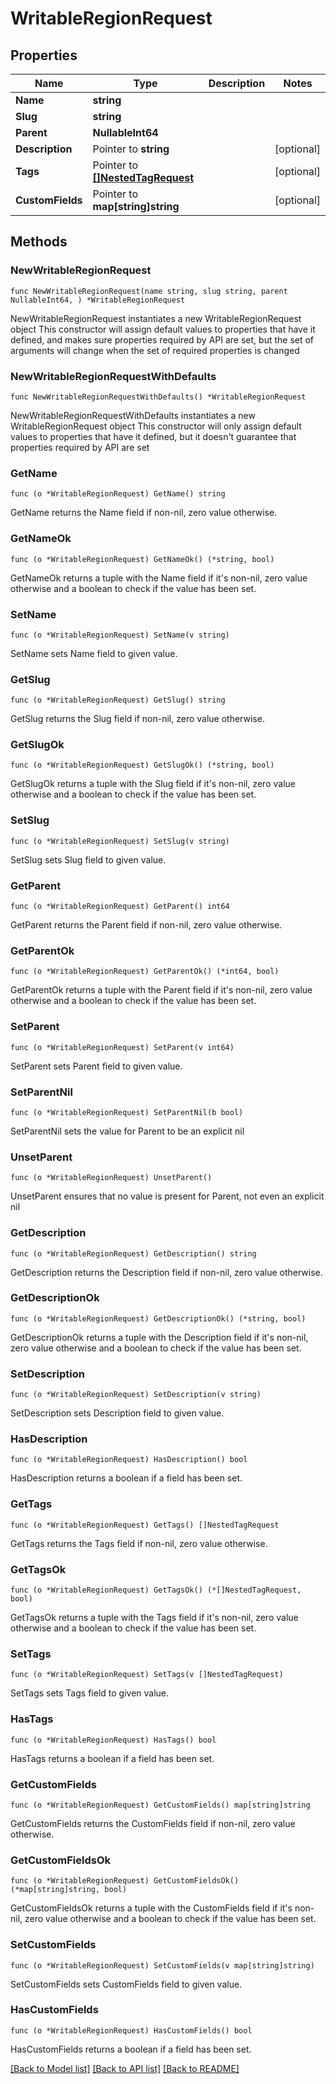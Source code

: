# WritableRegionRequest

## Properties

Name | Type | Description | Notes
------------ | ------------- | ------------- | -------------
**Name** | **string** |  | 
**Slug** | **string** |  | 
**Parent** | **NullableInt64** |  | 
**Description** | Pointer to **string** |  | [optional] 
**Tags** | Pointer to [**[]NestedTagRequest**](NestedTagRequest.md) |  | [optional] 
**CustomFields** | Pointer to **map[string]string** |  | [optional] 

## Methods

### NewWritableRegionRequest

`func NewWritableRegionRequest(name string, slug string, parent NullableInt64, ) *WritableRegionRequest`

NewWritableRegionRequest instantiates a new WritableRegionRequest object
This constructor will assign default values to properties that have it defined,
and makes sure properties required by API are set, but the set of arguments
will change when the set of required properties is changed

### NewWritableRegionRequestWithDefaults

`func NewWritableRegionRequestWithDefaults() *WritableRegionRequest`

NewWritableRegionRequestWithDefaults instantiates a new WritableRegionRequest object
This constructor will only assign default values to properties that have it defined,
but it doesn't guarantee that properties required by API are set

### GetName

`func (o *WritableRegionRequest) GetName() string`

GetName returns the Name field if non-nil, zero value otherwise.

### GetNameOk

`func (o *WritableRegionRequest) GetNameOk() (*string, bool)`

GetNameOk returns a tuple with the Name field if it's non-nil, zero value otherwise
and a boolean to check if the value has been set.

### SetName

`func (o *WritableRegionRequest) SetName(v string)`

SetName sets Name field to given value.


### GetSlug

`func (o *WritableRegionRequest) GetSlug() string`

GetSlug returns the Slug field if non-nil, zero value otherwise.

### GetSlugOk

`func (o *WritableRegionRequest) GetSlugOk() (*string, bool)`

GetSlugOk returns a tuple with the Slug field if it's non-nil, zero value otherwise
and a boolean to check if the value has been set.

### SetSlug

`func (o *WritableRegionRequest) SetSlug(v string)`

SetSlug sets Slug field to given value.


### GetParent

`func (o *WritableRegionRequest) GetParent() int64`

GetParent returns the Parent field if non-nil, zero value otherwise.

### GetParentOk

`func (o *WritableRegionRequest) GetParentOk() (*int64, bool)`

GetParentOk returns a tuple with the Parent field if it's non-nil, zero value otherwise
and a boolean to check if the value has been set.

### SetParent

`func (o *WritableRegionRequest) SetParent(v int64)`

SetParent sets Parent field to given value.


### SetParentNil

`func (o *WritableRegionRequest) SetParentNil(b bool)`

 SetParentNil sets the value for Parent to be an explicit nil

### UnsetParent
`func (o *WritableRegionRequest) UnsetParent()`

UnsetParent ensures that no value is present for Parent, not even an explicit nil
### GetDescription

`func (o *WritableRegionRequest) GetDescription() string`

GetDescription returns the Description field if non-nil, zero value otherwise.

### GetDescriptionOk

`func (o *WritableRegionRequest) GetDescriptionOk() (*string, bool)`

GetDescriptionOk returns a tuple with the Description field if it's non-nil, zero value otherwise
and a boolean to check if the value has been set.

### SetDescription

`func (o *WritableRegionRequest) SetDescription(v string)`

SetDescription sets Description field to given value.

### HasDescription

`func (o *WritableRegionRequest) HasDescription() bool`

HasDescription returns a boolean if a field has been set.

### GetTags

`func (o *WritableRegionRequest) GetTags() []NestedTagRequest`

GetTags returns the Tags field if non-nil, zero value otherwise.

### GetTagsOk

`func (o *WritableRegionRequest) GetTagsOk() (*[]NestedTagRequest, bool)`

GetTagsOk returns a tuple with the Tags field if it's non-nil, zero value otherwise
and a boolean to check if the value has been set.

### SetTags

`func (o *WritableRegionRequest) SetTags(v []NestedTagRequest)`

SetTags sets Tags field to given value.

### HasTags

`func (o *WritableRegionRequest) HasTags() bool`

HasTags returns a boolean if a field has been set.

### GetCustomFields

`func (o *WritableRegionRequest) GetCustomFields() map[string]string`

GetCustomFields returns the CustomFields field if non-nil, zero value otherwise.

### GetCustomFieldsOk

`func (o *WritableRegionRequest) GetCustomFieldsOk() (*map[string]string, bool)`

GetCustomFieldsOk returns a tuple with the CustomFields field if it's non-nil, zero value otherwise
and a boolean to check if the value has been set.

### SetCustomFields

`func (o *WritableRegionRequest) SetCustomFields(v map[string]string)`

SetCustomFields sets CustomFields field to given value.

### HasCustomFields

`func (o *WritableRegionRequest) HasCustomFields() bool`

HasCustomFields returns a boolean if a field has been set.


[[Back to Model list]](../README.md#documentation-for-models) [[Back to API list]](../README.md#documentation-for-api-endpoints) [[Back to README]](../README.md)


